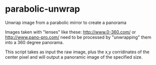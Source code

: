 parabolic-unwrap
================

Unwrap image from a parabolic mirror to create a panorama

Images taken with "lenses" like these: http://www.0-360.com/ or http://www.pano-pro.com/
need to be processed by "unwrapping" them into a 360 degree panorama. 

This script takes as input the raw image, plus the x,y corridinates of the center pixel
and will output a panoramic image of the specified size.
